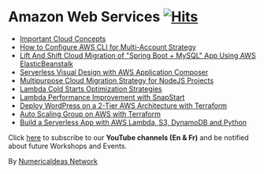 # Amazon Web Services&nbsp;[![Hits](https://hits.seeyoufarm.com/api/count/incr/badge.svg?url=https%3A%2F%2Fgithub.com%2Fnumerica-ideas%2Fcommunity%2Ftree%2Fmaster%2Faws&count_bg=%2379C83D&title_bg=%23555555&icon=&icon_color=%23E7E7E7&title=hits&edge_flat=false)](https://numericaideas.com/)

- [Important Cloud Concepts](./important-cloud-concepts)
- [How to Configure AWS CLI for Multi-Account Strategy](./configure-aws-cli-multi-account-strategy)
- [Lift And Shift Cloud Migration of "Spring Boot + MySQL" App Using AWS ElasticBeanstalk](./springboot-migration-elasticbeanstalk)
- [Serverless Visual Design with AWS Application Composer](https://blog.numericaideas.com/aws-application-composer)
- [Multipurpose Cloud Migration Strategy for NodeJS Projects](https://blog.numericaideas.com/multipurpose-cloud-migration-nodejs)
- [Lambda Cold Starts Optimization Strategies](https://blog.numericaideas.com/lambda-cold-starts-optimization-strategies)
- [Lambda Performance Improvement with SnapStart](https://blog.numericaideas.com/lambda-performance-improvement-with-snapstart)
- [Deploy WordPress on a 2-Tier AWS Architecture with Terraform](../terraform/deploy-wordpress-2tier-aws-architecture-with-terraform)
- [Auto Scaling Group on AWS with Terraform](../terraform/auto-scaling-group-on-aws-with-terraform)
- [Build a Serverless App with AWS Lambda, S3, DynamoDB and Python](./building-a-serverless-web-application)

Click [here](https://www.youtube.com/@numericaideas/channels?sub_confirmation=1) to subscribe to our **YouTube channels (En & Fr)** and be notified about future Workshops and Events.

By [NumericaIdeas Network](https://numericaideas.com)
